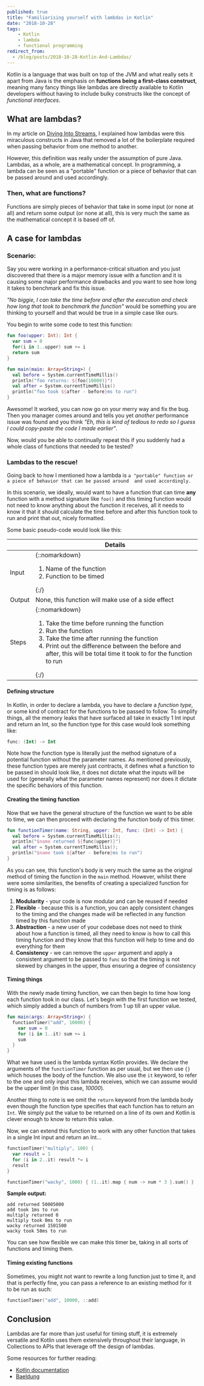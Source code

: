 ```yaml
---
published: true
title: "Familiarising yourself with lambdas in Kotlin"
date: "2018-10-28"
tags: 
    - Kotlin
    - lambda
    - functional programming
redirect_from:
  - /blog/posts/2018-10-28-Kotlin-And-Lambdas/
---
```

Kotlin is a language that was built on top of the JVM and what really sets it apart from Java is the emphasis on 
**functions being a first-class construct**, meaning many fancy things like lambdas are directly available to Kotlin
developers without having to include bulky constructs like the concept of *functional interfaces*.

## What are lambdas?
In my article on [Diving Into Streams,](https://woojiahao.github.io/Diving-Into-Streams/) I explained how lambdas
were this miraculous constructs in Java that removed a lot of the boilerplate required when passing behavior from one
method to another. 

However, this definition was really under the assumption of pure Java. Lambdas, as a whole, are a mathematical concept.
In programming, a lambda can be seen as a "portable" function or a piece of behavior that can be passed around and used
accordingly.

### Then, what are functions?
Functions are simply pieces of behavior that take in some input (or none at all) and return some output (or none at all),
this is very much the same as the mathematical concept it is based off of. 

## A case for lambdas
### Scenario:
Say you were working in a performance-critical situation and you just discovered that there is a major memory issue with
a function and it is causing some major performance drawbacks and you want to see how long it takes to benchmark and 
fix this issue.

*"No biggie, I can take the time before and after the execution and check how long that took to benchmark the function"*
would be something you are thinking to yourself and that would be true in a simple case like ours.

You begin to write some code to test this function:

```kotlin
fun foo(upper: Int): Int {
  var sum = 0
  for(i in 1..upper) sum += i
  return sum
}

fun main(main: Array<String>) {
  val before = System.currentTimeMillis()
  println("foo returns: ${foo(10000)}")
  val after = System.currentTimeMillis()
  println("foo took ${after - before}ms to run")
}
```

Awesome! It worked, you can now go on your merry way and fix the bug. Then you manager comes around and tells you yet 
*another* performance issue was found and you think *"Eh, this is kind of tedious to redo so I guess I could copy-paste 
the code I made earlier"*. 

Now, would you be able to continually repeat this if you suddenly had a whole class of functions that needed to be tested?

### Lambdas to the rescue!
Going back to how I mentioned how a lambda is `a "portable" function or a piece of behavior that can be passed around 
and used accordingly.` 

In this scenario, we ideally, would want to have a function that can time **any** function with a method signature like
`foo()` and this timing function would not need to know anything about the function it receives, all it needs to know
it that it should calculate the time before and after this function took to run and print that out, nicely formatted. 

Some basic pseudo-code would look like this:

|        | Details                                                                                                                                                                                                                                                         |
| ------ | --------------------------------------------------------------------------------------------------------------------------------------------------------------------------------------------------------------------------------------------------------------- |
| Input  | {::nomarkdown}<ol><li>Name of the function</li><li>Function to be timed</li></ol>{:/}                                                                                                                                                                                             |
| Output | None, this function will make use of a side effect                                                                                                                                                                                                              |
| Steps  | {::nomarkdown}<ol><li>Take the time before running the function</li><li>Run the function</li><li>Take the time after running the function</li><li>Print out the difference between the before and after, this will be total time it took to for the function to run</li></ol>{:/} |

#### Defining structure
In Kotlin, in order to declare a lambda, you have to declare a *function type*, or some kind of contract for the 
functions to be passed to follow. To simplify things, all the memory leaks that have surfaced all take in exactly 1 Int
input and return an Int, so the function type for this case would look something like:

```kotlin
func: (Int) -> Int
```

Note how the function type is literally just the method signature of a potential function without the parameter names. 
As mentioned previously, these function types are merely just contracts, it defines what a function to be passed in should
look like, it does not dictate what the inputs will be used for (generally what the parameter names represent) nor does
it dictate the specific behaviors of this function.

#### Creating the timing function
Now that we have the general structure of the function we want to be able to time, we can then proceed with declaring the 
function body of this timer.

```kotlin
fun functionTimer(name: String, upper: Int, func: (Int) -> Int) {
  val before = System.currentTimeMillis();
  println("$name returned ${func(upper)}")
  val after = System.currentTimeMillis();
  println("$name took ${after - before}ms to run")
}
```

As you can see, this function's body is very much the same as the original method of timing the function in the `main` 
method. However, whilst there were some similarities, the benefits of creating a specialized function for timing is as 
follows:

1. **Modularity** - your code is now modular and can be reused if needed
2. **Flexible** - because this is a function, you can apply consistent changes to the timing and the changes made will be reflected in any function timed by this function made
3. **Abstraction** - a new user of your codebase does not need to think about how a function is timed, all they need to know is how to call this timing function and they know that this function will help to time and do everything for them
4. **Consistency** - we can remove the `upper` argument and apply a consistent argument to be passed to `func` so that the timing is not skewed by changes in the upper, thus ensuring a degree of consistency

#### Timing things
With the newly made timing function, we can then begin to time how long each function took in our class. Let's begin with
the first function we tested, which simply added a bunch of numbers from 1 up till an upper value.

```kotlin
fun main(args: Array<String>) {
  functionTimer("add", 10000) {
    var sum = 0
    for (i in 1..it) sum += i
    sum
  }
}
```

What we have used is the lambda syntax Kotlin provides. We declare the arguments of the `functionTimer` function as per
usual, but we then use `{}` which houses the body of the function. We also use the `it` keyword, to refer to the one and 
only input this lambda receives, which we can assume would be the upper limit (in this case, *10000*).

Another thing to note is we omit the `return` keyword from the lambda body even though the function type specifies that
each function has to return an `Int`. We simply put the value to be returned on a line of its own and Kotlin is clever
enough to know to return this value.

Now, we can extend this function to work with any other function that takes in a single Int input and return an Int...

```kotlin
functionTimer("multiply", 100) {
  var result = 1
  for (i in 2..it) result *= i
  result
}

functionTimer("wacky", 1000) { (1..it).map { num -> num * 3 }.sum() }
```

**Sample output:**

```
add returned 50005000
add took 1ms to run
multiply returned 0
multiply took 0ms to run
wacky returned 1501500
wacky took 58ms to run
```

You can see how flexible we can make this timer be, taking in all sorts of functions and timing them.

#### Timing existing functions
Sometimes, you might not want to rewrite a long function just to time it, and that is perfectly fine, you can pass a 
reference to an existing method for it to be run as such:

```kotlin
functionTimer("add", 10000, ::add)
```

## Conclusion
Lambdas are far more than just useful for timing stuff, it is extremely versatile and Kotlin uses them extensively 
throughout their language, in Collections to APIs that leverage off the design of lambdas.

Some resources for further reading:

* [Kotlin documentation](https://kotlinlang.org/docs/reference/lambdas.html)
* [Baeldung](https://www.baeldung.com/kotlin-lambda-expressions)


